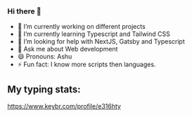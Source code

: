 ### Hi there 👋

- 🔭 I’m currently working on different projects
- 🌱 I’m currently learning Typescript and Tailwind CSS
- 🤔 I’m looking for help with NextJS, Gatsby and Typescript
- 💬 Ask me about Web development
- 😄 Pronouns: Ashu
- ⚡ Fun fact: I know more scripts then languages.

## My typing stats:
https://www.keybr.com/profile/e316hty

